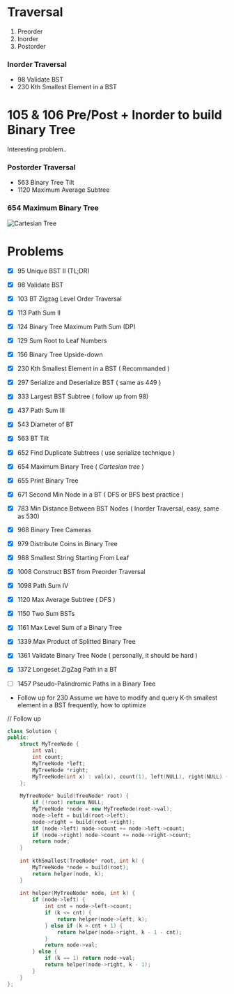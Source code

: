 # Traversal

1. Preorder   
2. Inorder   
3. Postorder   

### Inorder Traversal

* 98 Validate BST
* 230 Kth Smallest Element in a BST

# 105 & 106 Pre/Post + Inorder to build Binary Tree

Interesting problem..
### Postorder Traversal  

* 563  Binary Tree Tilt
* 1120 Maximum Average Subtree

### 654 Maximum Binary Tree
![Cartesian Tree](https://upload.wikimedia.org/wikipedia/commons/thumb/d/d5/Cartesian_tree.svg/480px-Cartesian_tree.svg.png)


# Problems
- [x] 95   Unique BST II (TL;DR)
- [x] 98   Validate BST
- [x] 103  BT Zigzag Level Order Traversal
- [x] 113  Path Sum II
- [x] 124  Binary Tree Maximum Path Sum (DP)
- [x] 129  Sum Root to Leaf Numbers
- [x] 156  Binary Tree Upside-down
- [x] 230  Kth Smallest Element in a BST ( Recommanded )
- [x] 297  Serialize and Deserialize BST ( same as 449 )
- [x] 333  Largest BST Subtree ( follow up from 98)
- [x] 437  Path Sum III
- [x] 543  Diameter of BT
- [x] 563  BT Tilt
- [x] 652  Find Duplicate Subtrees ( use serialize technique )
- [x] 654  Maximum Binary Tree ( *Cartesian tree* )
- [x] 655  Print Binary Tree
- [x] 671  Second Min Node in a BT ( DFS or BFS best practice )
- [x] 783  Min Distance Between BST Nodes ( Inorder Traversal, easy, same as  530)
- [x] 968  Binary Tree Cameras
- [x] 979  Distribute Coins in Binary Tree
- [x] 988  Smallest String Starting From Leaf
- [x] 1008 Construct BST from Preorder Traversal
- [x] 1098 Path Sum IV
- [x] 1120 Max Average Subtree ( DFS )
- [x] 1150 Two Sum BSTs
- [x] 1161 Max Level Sum of a Binary Tree
- [x] 1339 Max Product of Splitted Binary Tree
- [x] 1361 Validate Binary Tree Node ( personally, it should be hard )
- [x] 1372 Longeset ZigZag Path in a BT
- [ ] 1457 Pseudo-Palindromic Paths in a Binary Tree


* Follow up for 230
Assume we have to modify and query K-th smallest element in a BST frequently, how to optimize   

// Follow up
```cpp
class Solution {
public:
    struct MyTreeNode {
        int val;
        int count;
        MyTreeNode *left;
        MyTreeNode *right;
        MyTreeNode(int x) : val(x), count(1), left(NULL), right(NULL) {}
    };
    
    MyTreeNode* build(TreeNode* root) {
        if (!root) return NULL;
        MyTreeNode *node = new MyTreeNode(root->val);
        node->left = build(root->left);
        node->right = build(root->right);
        if (node->left) node->count += node->left->count;
        if (node->right) node->count += node->right->count;
        return node;
    }
    
    int kthSmallest(TreeNode* root, int k) {
        MyTreeNode *node = build(root);
        return helper(node, k);
    }
    
    int helper(MyTreeNode* node, int k) {
        if (node->left) {
            int cnt = node->left->count;
            if (k <= cnt) {
                return helper(node->left, k);
            } else if (k > cnt + 1) {
                return helper(node->right, k - 1 - cnt);
            }
            return node->val;
        } else {
            if (k == 1) return node->val;
            return helper(node->right, k - 1);
        }
    }
};
```